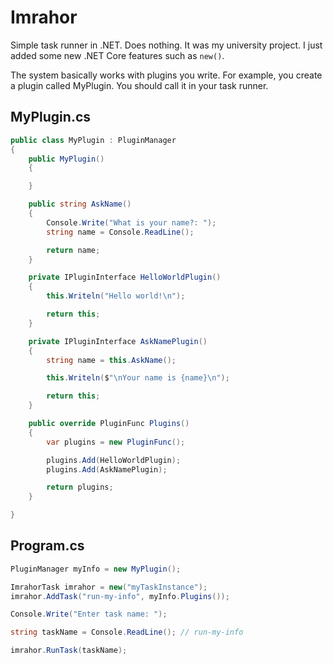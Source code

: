 # Imrahor

Simple task runner in .NET. Does nothing. It was my university project. I just added some new .NET Core features such as `new()`.

The system basically works with plugins you write. For example, you create a plugin called MyPlugin. You should call it in your task runner.

## MyPlugin.cs

```cs
public class MyPlugin : PluginManager
{
    public MyPlugin()
    {

    }

    public string AskName()
    {
        Console.Write("What is your name?: ");
        string name = Console.ReadLine();

        return name;
    }

    private IPluginInterface HelloWorldPlugin()
    {
        this.Writeln("Hello world!\n");

        return this;
    }

    private IPluginInterface AskNamePlugin()
    {
        string name = this.AskName();

        this.Writeln($"\nYour name is {name}\n");

        return this;
    }

    public override PluginFunc Plugins()
    {
        var plugins = new PluginFunc();

        plugins.Add(HelloWorldPlugin);
        plugins.Add(AskNamePlugin);

        return plugins;
    }

}
```

## Program.cs

```cs
PluginManager myInfo = new MyPlugin();

ImrahorTask imrahor = new("myTaskInstance");
imrahor.AddTask("run-my-info", myInfo.Plugins());

Console.Write("Enter task name: ");

string taskName = Console.ReadLine(); // run-my-info

imrahor.RunTask(taskName);
```